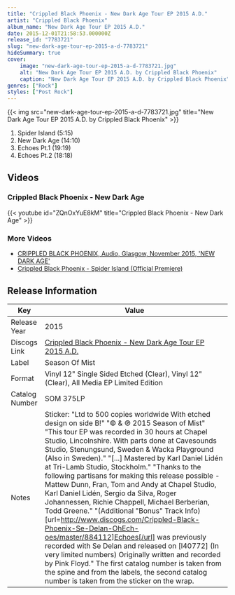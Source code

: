 ```yaml
---
title: "Crippled Black Phoenix - New Dark Age Tour EP 2015 A.D."
artist: "Crippled Black Phoenix"
album_name: "New Dark Age Tour EP 2015 A.D."
date: 2015-12-01T21:58:53.000000Z
release_id: "7783721"
slug: "new-dark-age-tour-ep-2015-a-d-7783721"
hideSummary: true
cover:
    image: "new-dark-age-tour-ep-2015-a-d-7783721.jpg"
    alt: "New Dark Age Tour EP 2015 A.D. by Crippled Black Phoenix"
    caption: "New Dark Age Tour EP 2015 A.D. by Crippled Black Phoenix"
genres: ["Rock"]
styles: ["Post Rock"]
---
```


{{< img src="new-dark-age-tour-ep-2015-a-d-7783721.jpg" title="New Dark Age Tour EP 2015 A.D. by Crippled Black Phoenix" >}}

<!-- section break -->

1. Spider Island (5:15)
2. New Dark Age (14:10)
3. Echoes Pt.1 (19:19)
4. Echoes Pt.2 (18:18)

<!-- section break -->




## Videos
### Crippled Black Phoenix - New Dark Age
{{< youtube id="ZQnOxYuE8kM" title="Crippled Black Phoenix - New Dark Age" >}}<br>

### More Videos

- [CRIPPLED BLACK PHOENIX, Audio, Glasgow, November 2015, 'NEW DARK AGE'](https://www.youtube.com/watch?v=MBoSOT9m5Lw)
- [Crippled Black Phoenix - Spider Island (Official Premiere)](https://www.youtube.com/watch?v=hfKAOVViEZU)


## Release Information
|  Key           | Value                                                |
| ---------------| ---------------------------------------------------- |
| Release Year   | 2015                                   |
| Discogs Link   | [Crippled Black Phoenix - New Dark Age Tour EP 2015 A.D.](https://www.discogs.com/release/7783721-Crippled-Black-Phoenix-New-Dark-Age-Tour-EP-2015-AD) |
| Label          | Season Of Mist |
| Format         | Vinyl 12" Single Sided Etched (Clear), Vinyl 12" (Clear), All Media EP Limited Edition |
| Catalog Number | SOM 375LP |
| Notes | Sticker:  "Ltd to 500 copies worldwide With etched design on side B!"  "© & ℗ 2015 Season of Mist"  "This tour EP was recorded in 30 hours at Chapel Studio, Lincolnshire. With parts done at Cavesounds Studio, Stenungsund, Sweden & Wacka Playground (Also in Sweden)."  "[...] Mastered by Karl Daniel Lidén at Tri-Lamb Studio, Stockholm."  "Thanks to the following partisans for making this release possible -  Mattew Dunn, Fran, Tom and Andy at Chapel Studio, Karl Daniel Lidén, Sergio da Silva, Roger Johannessen, Richie Chappell, Michael Berberian, Todd Greene."  "(Additional "Bonus" Track Info) [url=http://www.discogs.com/Crippled-Black-Phoenix-Se-Delan-OhEch-oes/master/884112]Echoes[/url] was previously recorded with Se Delan and released on [l40772] (In very limited numbers) Originally written and recorded by Pink Floyd."  The first catalog number is taken from the spine and from the labels, the second catalog number is taken from the sticker on the wrap. |